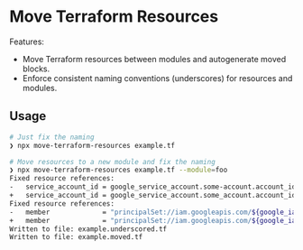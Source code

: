 # Move Terraform Resources

Features:

- Move Terraform resources between modules and autogenerate moved blocks.
- Enforce consistent naming conventions (underscores) for resources and modules.

## Usage

```sh
# Just fix the naming
❯ npx move-terraform-resources example.tf

# Move resources to a new module and fix the naming
❯ npx move-terraform-resources example.tf --module=foo
Fixed resource references:
-   service_account_id = google_service_account.some-account.account_id
+   service_account_id = google_service_account.some_account.account_id
Fixed resource references:
-   member             = "principalSet://iam.googleapis.com/${google_iam_workload_identity_pool.something-something.name}/attribute.repository/my-github/repository-name"
+   member             = "principalSet://iam.googleapis.com/${google_iam_workload_identity_pool.something_something.name}/attribute.repository/my-github/repository-name"
Written to file: example.underscored.tf
Written to file: example.moved.tf
```
